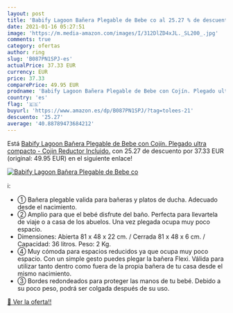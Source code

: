 ```yaml
---
layout: post
title: 'Babify Lagoon Bañera Plegable de Bebe co al 25.27 % de descuento'
date: 2021-01-16 05:27:51
image: 'https://m.media-amazon.com/images/I/312DlZD4xJL._SL200_.jpg'
comments: true
category: ofertas
author: ring
slug: 'B087PN1SPJ-es'
actualPrice: 37.33 EUR
currency: EUR
price: 37.33
comparePrice: 49.95 EUR
prodname: 'Babify Lagoon Bañera Plegable de Bebe con Cojín. Plegado ultra compacto - Cojin Reductor Incluido.'
country: 'es'
flag: '🇪🇸'
buyurl: 'https://www.amazon.es/dp/B087PN1SPJ/?tag=tolees-21'
descuento: '25.27'
average: '40.88789473684212'
---
```


Está [Babify Lagoon Bañera Plegable de Bebe con Cojín. Plegado ultra compacto - Cojin Reductor Incluido.](https://www.amazon.es/dp/B087PN1SPJ/?tag=tolees-21) con 25.27 de descuento por 37.33 EUR (original: 49.95 EUR) en el siguiente enlace!

[![Babify Lagoon Bañera Plegable de Bebe co](https://m.media-amazon.com/images/I/312DlZD4xJL._SL200_.jpg)](https://www.amazon.es/dp/B087PN1SPJ/?tag=tolees-21)

ℹ️:

- ① Bañera plegable valida para bañeras y platos de ducha. Adecuado desde el nacimiento.
- ② Amplio para que el bebé disfrute del baño. Perfecta para llevartela de viaje o a casa de los abuelos. Una vez plegada ocupa muy poco espacio.
- Dimensiones: Abierta 81 x 48 x 22 cm. / Cerrada 81 x 48 x 6 cm. / Capacidad: 36 litros. Peso: 2 Kg.
- ④ Muy cómoda para espacios reducidos ya que ocupa muy poco espacio. Con un simple gesto puedes plegar la bañera Flexi. Válida para utilizar tanto dentro como fuera de la propia bañera de tu casa desde el mismo nacimiento.
- ③ Bordes redondeados para proteger las manos de tu bebé. Debido a su poco peso, podrá ser colgada después de su uso.

[🛒 Ver la oferta!!](https://www.amazon.es/dp/B087PN1SPJ/?tag=tolees-21)
